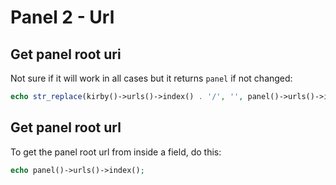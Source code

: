 # Panel 2 - Url

## Get panel root uri

Not sure if it will work in all cases but it returns `panel` if not changed:

```php
echo str_replace(kirby()->urls()->index() . '/', '', panel()->urls()->index());
```

## Get panel root url

To get the panel root url from inside a field, do this:

```php
echo panel()->urls()->index();
```